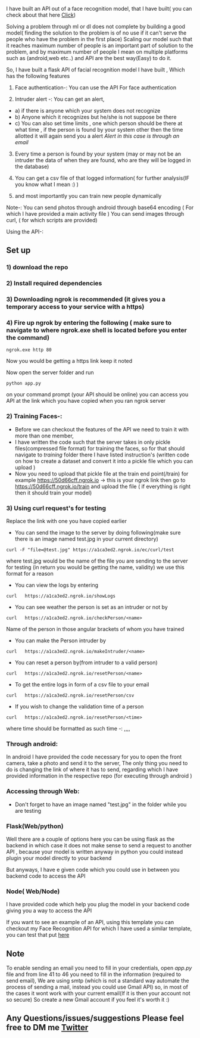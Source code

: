 I have built an API out of a face recognition model, that I have built( you can check about that here [Click](https://github.com/sai-krishna-msk/FaceRecognition))

Solving a problem through ml or dl does not complete by building a good model( finding the solution to the problem is of no use if it can't serve the people who have the problem in the first place)
Scaling our model such that it reaches maximum number of people is an important part of solution to the problem, and by maximum number of people I mean on multiple platforms such as (android,web etc..) and API are the best way(Easy) to do it.

So, I have built a flask API of facial recognition model I have built , Which has the following features

1) Face authentication-: You can use the API For face authentication

2) Intruder alert -: You can get an alert,

- a) if there is anyone which your system does not recognize
- b) Anyone which it recognizes but he/she is not suppose be there
- c) You can also set time limits , one which person should be there at what time , if the person is found by your system other then the time allotted it will again send you a alert
  *Alert in this case is through an email*

3) Every time a person is found by your system (may or may not be an intruder the data of when they are found, who are they will be logged in the database)

4) You can get a csv file of that logged information( for further analysis(IF you know what I mean :) )

5) and most importantly you can train new people dynamically

Note-:
You can send photos through android through base64 encoding ( For which I have provided a main activity file )
You can send images through curl, ( for which scripts are provided)

Using the API-:

## Set up

### 1) download the repo



### 2) Install required dependencies



### 3) Downloading ngrok is recommended (it gives you a temporary access to your service with a https)



### 4) Fire up ngrok by entering the following ( make sure to navigate to where ngrok.exe shell is located before you enter the command)

```
ngrok.exe http 80
```

Now you would be getting a https link keep it noted

Now open the server folder and run

```
python app.py
```

on your command prompt (your API should be online) you can access you API at the link which you have copied when you ran ngrok server

### 2) Training Faces-:

- Before we can checkout the features of the API we need to train it with more than one member,
- I have written the code such that the server takes in only pickle files(compressed file format) for training the faces, so for that should navigate to *training* folder there I have listed instruction's (written code on how to create a dataset and convert it into a pickle file which you can upload )
- Now you need to upload that pickle file at the train end point(/train) for example
  https://50d66cff.ngrok.io -> this is your ngrok link then go to  https://50d66cff.ngrok.io/train and upload the file ( if everything is right then it should train your model)

### 3) Using curl request's for testing

Replace the link with one you have copied earlier

- You can send the image to the server by doing following(make sure there is an image named test.jpg in your current directory)

```
curl -F "file=@test.jpg" https://a1ca3ed2.ngrok.io/ec/curl/test
```

where test.jpg would be the name of the file you are sending to the server for testing (in return you would be getting the name, validity) we use this format for a reason

- You can view the logs by entering

```
curl   https://a1ca3ed2.ngrok.io/showLogs
```

- You can see weather the person is set as an intruder or not by

```
curl   https://a1ca3ed2.ngrok.io/checkPerson/<name>
```

Name of the person in those angular brackets of whom you have trained

- You can make the Person intruder by

```
curl   https://a1ca3ed2.ngrok.io/makeIntruder/<name>
```

- You can reset a person by(from intruder to a valid person)

```
curl   https://a1ca3ed2.ngrok.io/resetPerson/<name>
```

- To get the entire logs in form of a csv file to your email

```
curl   https://a1ca3ed2.ngrok.io/resetPerson/csv
```

- If you wish to change the validation time of a person

```
curl   https://a1ca3ed2.ngrok.io/resetPerson/<time>
```

where time should be formatted as such
time -:
<name>,<initialHour>,<intialMinute>,<finalHour>,<finalMinute>

### Through android:

In android I have provided the code necessary for you to open the front camera, take a photo and send it to the server,
The only thing you need to do is changing the link of where it has to send, regarding which I have provided information in the respective repo (for executing through android )

### Accessing through Web:

- Don't forget to have an image named "test.jpg" in the folder while you are testing

### Flask(Web/python)

Well there are a couple of options here you can be using flask as the backend in which case it does not make sense to send a  request to another API , because your model is written anyway in python you could instead plugin your model directly to your backend

But anyways, I have e given code which you could use in between you backend code to access the API

### Node( Web/Node)

I have provided code which help you  plug the model in your backend code giving you a way to access the API

If you want to see an example of an API, using this template you can checkout my Face Recognition API for which I have used a similar template, you can test that put [here](https://github.com/sai-krishna-msk/FaceRecognition-API)



## Note

To enable sending an email you need to fill in your credentials, open *app.py* file
and from line 41 to 46 you need to fill in the information (required to send email), We are using smtp (which is not a standard way automate the process of sending a mail, instead you could use Gmail API)
so, in most of the cases it wont work with your current email(If it is then your account not so secure) So create a new Gmail account if you feel it's worth it :)

## Any Questions/issues/suggestions Please feel free to DM me [Twitter](https://twitter.com/sk_13579)

